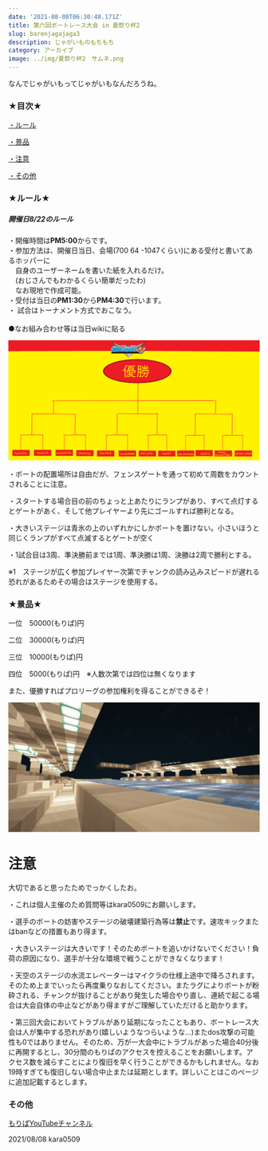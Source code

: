 ```yaml
---
date: '2021-08-08T06:30:48.171Z'
title: 第六回ボートレース大会 in 夏祭り杯2
slug: barenjagajaga3
description: じゃがいものもちもち
category: アーカイブ
image: ../img/夏祭り杯2　サムネ.png
---
```

なんでじゃがいもってじゃがいもなんだろうね。

### ★目次★

<!--StartFragment-->

<a href="#ru-ru">・ルール</a>

<a href="#keihin">・景品</a>

<a href="#tyuui">・注意</a>

<a href="#sonota">・その他</a>

<a id="ru-ru"><h3>★ルール★</h3></a>

<!--EndFragment-->

##### 開催日8/22のルール

・開催時間は**PM5:00**からです。　\
・参加方法は、開催日当日、会場(700 64 -1047くらい)にある受付と書いてあるホッパーに\
　自身のユーザーネームを書いた紙を入れるだけ。\
　(おじさんでもわかるくらい簡単だったわ)\
　なお現地で作成可能。\
・受付は当日の**PM1:30**から**PM4:30**で行います。\
・ 試合はトーナメント方式でおこなう。\
\
●なお組み合わせ等は当日wikiに貼る

![](/img/第六回ボートレース対戦表-.png)

・ボートの配置場所は自由だが、フェンスゲートを通って初めて周数をカウントされることに注意。

・スタートする場合目の前のちょっと上あたりにランプがあり、すべて点灯するとゲートがあく、そして他プレイヤーより先にゴールすれば勝利となる。

・大きいステージは青氷の上のいずれかにしかボートを置けない。小さいほうと同じくランプがすべて点滅するとゲートが空く

・1試合目は3周、準決勝前までは1周、準決勝は1周、決勝は2周で勝利とする。

※1　ステージが広く参加プレイヤー次第でチャンクの読み込みスピードが遅れる恐れがあるためその場合はステージを使用する。

<!--StartFragment-->

<a id="keihin"><h3>★景品★</h3></a>

<!--EndFragment-->

一位　50000(もりぱ)円

二位　30000(もりぱ)円

三位　10000(もりぱ)円

四位　5000(もりぱ)円　※人数次第では四位は無くなります

また、優勝すればプロリーグの参加権利を得ることができるぞ！

![](/img/2021-07-18_15.25.15.png)

<!--StartFragment-->

<a id="tyuui"><h1>**注意**</h1></a>

<!--EndFragment-->

大切であると思ったためでっかくしたお。

・これは個人主催のため質問等はkara0509にお願いします。

・選手のボートの妨害やステージの破壊建築行為等は**禁止**です。速攻キックまたはbanなどの措置もあり得ます。

・大きいステージは大きいです！そのためボートを追いかけないでください！負荷の原因になり、選手が十分な環境で戦うことができなくなります！

・天空のステージの水流エレベーターはマイクラの仕様上途中で降ろされます。そのため上までいったら再度乗りなおしてください。またラグによりボートが粉砕される、チャンクが抜けることがあり発生した場合やり直し、連続で起こる場合は大会自体の中止などがあり得ますがご理解していただけると助かります。

・第三回大会においてトラブルがあり延期になったこともあり、ボートレース大会は人が集中する恐れがあり(嬉しいようなつらいような...)またdos攻撃の可能性も0ではありません。そのため、万が一大会中にトラブルがあった場合40分後に再開するとし、30分間のもりぱのアクセスを控えることをお願いします。アクセス数を減らすことにより復旧を早く行うことができるかもしれません。なお19時すぎても復旧しない場合中止または延期とします。詳しいことはこのページに追加記載するとします。

<!--StartFragment-->

<a id="sonota"><h3>その他</h3></a>

<!--EndFragment-->

[もりぱYouTubeチャンネル](https://www.youtube.com/channel/UC5huN7nu_9RJKB-rPk8Z0hQ)

2021/08/08 kara0509
